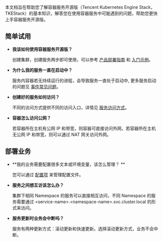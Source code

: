 
本文档旨在帮助您了解容器服务开源版（Tencent Kubernetes Engine Stack，TKEStack）的基本知识，解答您在使用容器服务中可能遇到的问题，帮助您更快上手容器服务开源版。

## 简单试用

- **我该如何使用容器服务开源版？**  

  创建集群，创建服务两步即可使用，可以参考 [产品部署指南](https://github.com/tkestack/docs/tree/master/installation) 和 [入门示例](/doc/product/457/11138)。

- **为什么我的服务一直在启动中？**  

  服务内容器若无持续运行的进程，会导致服务一直处于启动中, 更多服务启动的问题见 [事件常见问题](https://github.com/tkestack/docs/blob/master/FAQ/events.md)。

- **创建好的服务如何访问？**  

  不同的访问方式提供不同的访问入口，详情见 [服务访问方式](/doc/product/457/9098)。

- **容器怎么访问公网？**  

  若容器所在主机有公网 IP 和带宽，则容器可直接访问外网，若容器所在主机无公网 IP 和带宽，则可以通过 NAT 网关访问外网。

## 部署业务
- **我的业务需要配置很多文本或环境变量，该怎么管理？ ** 

  您可以通过 [配置项](/doc/product/457/10173) 来管理配置文件。

- **服务之间想互访该怎么办？**  

  集群下相同 Namespace 的服务可以直接相互访问，不同 Namespace 的服务需要通过 <service-name\>.<namespace-name\>.svc.cluster.local 的形式来访问。

- **服务更新时业务会中断吗？**  

  服务有两种更新方式：滚动更新和快速更新。选择滚动更新方式，业务不会中断。









